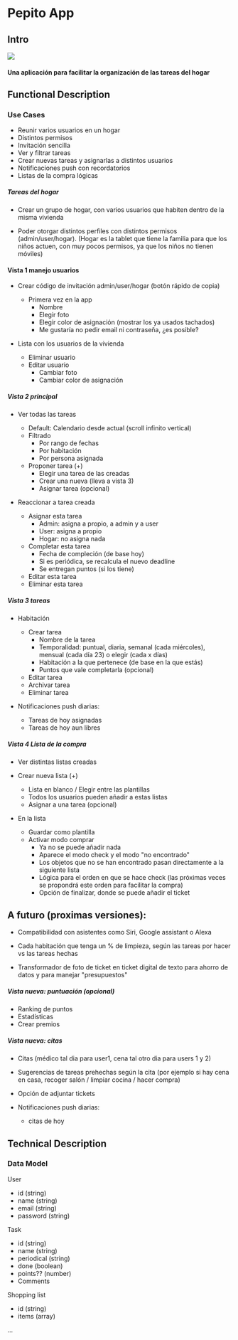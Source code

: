 # Pepito App

## Intro

![](https://media.giphy.com/media/v1.Y2lkPTc5MGI3NjExYjk5ZXEzejNiam91aDd0N3g4YXdkYjNodHcwOWllaXhxMTk2dXRidCZlcD12MV9pbnRlcm5hbF9naWZfYnlfaWQmY3Q9Zw/NV4cSrRYXXwfUcYnua/giphy.gif)

#### Una aplicación para facilitar la organización de las tareas del hogar

## Functional Description

### Use Cases

* Reunir varios usuarios en un hogar
* Distintos permisos
* Invitación sencilla
* Ver y filtrar tareas
* Crear nuevas tareas y asignarlas a distintos usuarios
* Notificaciones push con recordatorios
* Listas de la compra lógicas
<!-- Cosas que el usuario podrá hacer en la aplicación (cosas que aporten valor, cosas tipo Login, Register... sobran)
* search socks
* add socks to cart
* view cart
* add / remove items
* checkout cart
* view orders
* view order status
* ...
* ... -->

##### Tareas del hogar

* Crear un grupo de hogar, con varios usuarios que habiten dentro de la misma vivienda

* Poder otorgar distintos perfiles con distintos permisos (admin/user/hogar). (Hogar es la tablet que tiene la familia para que los niños actuen, con muy pocos permisos, ya que los niños no tienen móviles)

#### Vista 1 manejo usuarios

* Crear código de invitación admin/user/hogar (botón rápido de copia)
    - Primera vez en la app
        - Nombre
        - Elegir foto
        - Elegir color de asignación (mostrar los ya usados tachados)
        - Me gustaría no pedir email ni contraseña, ¿es posible?

* Lista con los usuarios de la vivienda
    - Eliminar usuario
    - Editar usuario
        - Cambiar foto
        - Cambiar color de asignación

##### Vista 2 principal

* Ver todas las tareas
    - Default: Calendario desde actual (scroll infinito vertical)
    - Filtrado
        - Por rango de fechas
        - Por habitación
        - Por persona asignada
    - Proponer tarea (+)
        - Elegir una tarea de las creadas
        - Crear una nueva (lleva a vista 3)
        - Asignar tarea (opcional)

* Reaccionar a tarea creada
    - Asignar esta tarea
        - Admin: asigna a propio, a admin y a user
        - User: asigna a propio
        - Hogar: no asigna nada
    - Completar esta tarea
        - Fecha de compleción (de base hoy)
        - Si es periódica, se recalcula el nuevo deadline
        - Se entregan puntos (si los tiene)
    - Editar esta tarea
    - Eliminar esta tarea

##### Vista 3 tareas

* Habitación
    - Crear tarea
        - Nombre de la tarea
        - Temporalidad: puntual, diaria, semanal (cada miércoles), mensual (cada día 23) o elegir (cada x días)
        - Habitación a la que pertenece (de base en la que estás)
        - Puntos que vale completarla (opcional)
    - Editar tarea
    - Archivar tarea
    - Eliminar tarea

* Notificaciones push diarias:
    - Tareas de hoy asignadas
    - Tareas de hoy aun libres

##### Vista 4 Lista de la compra

* Ver distintas listas creadas

* Crear nueva lista (+)
    - Lista en blanco / Elegir entre las plantillas
    - Todos los usuarios pueden añadir a estas listas
    - Asignar a una tarea (opcional)

* En la lista
    - Guardar como plantilla
    - Activar modo comprar
        - Ya no se puede añadir nada
        - Aparece el modo check y el modo "no encontrado"
        - Los objetos que no se han encontrado pasan directamente a la siguiente lista
        - Lógica para el orden en que se hace check (las próximas veces se propondrá este orden para facilitar la compra)
        - Opción de finalizar, donde se puede añadir el ticket





## A futuro (proximas versiones):

* Compatibilidad con asistentes como Siri, Google assistant o Alexa
* Cada habitación que tenga un % de limpieza, según las tareas por hacer vs las tareas hechas

* Transformador de foto de ticket en ticket digital de texto para ahorro de datos y para manejar "presupuestos"

##### Vista nueva: puntuación (opcional)

* Ranking de puntos
* Estadísticas
* Crear premios

##### Vista nueva: citas

* Citas (médico tal dia para user1, cena tal otro dia para users 1 y 2)
* Sugerencias de tareas prehechas según la cita (por ejemplo si hay cena en casa, recoger salón / limpiar cocina / hacer compra)
* Opción de adjuntar tickets

* Notificaciones push diarias:
    - citas de hoy

## Technical Description

### Data Model

User
* id (string)
* name (string)
* email (string)
* password (string)

Task
* id (string)
* name (string)
* periodical (string)
* done (boolean)
* points?? (number)
* Comments

Shopping list
* id (string)
* items (array)

...

<!-- Sock
* id (string)
* name (string)
* size (string)
* theme (string)
* brand (string)
* price (number)

Cart
* id (string)
* user (user.id)
* items ([socks.id])

Order
* id (string)
* date (Date
* items ([socks.id])) -->
